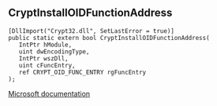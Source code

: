 ## CryptInstallOIDFunctionAddress

```
[DllImport("Crypt32.dll", SetLastError = true)]
public static extern bool CryptInstallOIDFunctionAddress(
   IntPtr hModule,
   uint dwEncodingType,
   IntPtr wszDll,
   uint cFuncEntry,
   ref CRYPT_OID_FUNC_ENTRY rgFuncEntry
);
```

[Microsoft documentation](https://docs.microsoft.com/en-us/windows/win32/api/wincrypt/nf-wincrypt-cryptinstalloidfunctionaddress)
